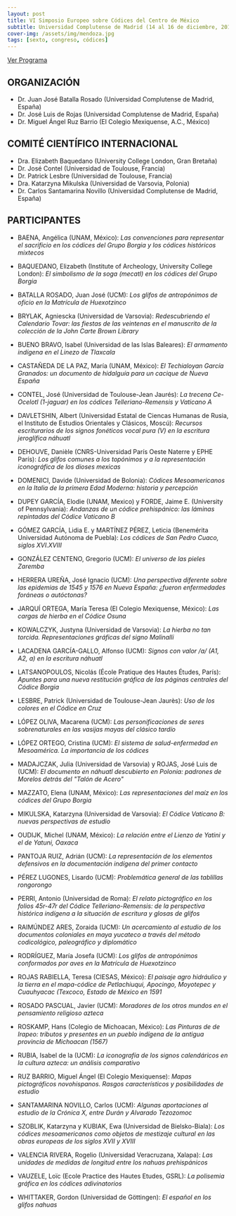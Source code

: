 ```yaml
---
layout: post
title: VI Simposio Europeo sobre Códices del Centro de México
subtitle: Universidad Complutense de Madrid (14 al 16 de diciembre, 2016)
cover-img: /assets/img/mendoza.jpg
tags: [sexto, congreso, códices]
---
```

>
[Ver Programa](/congresos/codices/vi/docs/VI-Simposio-2016.pdf)
>
>
## ORGANIZACIÓN
>
 - Dr. Juan José Batalla Rosado (Universidad Complutense de Madrid, España)
 - Dr. José Luis de Rojas (Universidad Complutense de Madrid, España)
 - Dr. Miguel Ángel Ruz Barrio (El Colegio Mexiquense, A.C., México)
>
>
## COMITÉ CIENTÍFICO INTERNACIONAL
>
- Dra. Elizabeth Baquedano (University College London, Gran Bretaña)
- Dr. José Contel (Universidad de Toulouse, Francia)
- Dr. Patrick Lesbre (Universidad de Toulouse, Francia)
- Dra. Katarzyna Mikulska (Universidad de Varsovia, Polonia)
- Dr. Carlos Santamarina Novillo (Universidad Complutense de Madrid, España)
>
>
## PARTICIPANTES
>
- BAENA, Angélica (UNAM, México): *Las convenciones para representar el sacrificio en los códices del Grupo Borgia y los códices históricos mixtecos*
>
- BAQUEDANO, Elizabeth (Institute of Archeology, University College London): *El simbolismo de la soga (mecatl) en los códices del Grupo Borgia*
>
- BATALLA ROSADO, Juan José (UCM): *Los glifos de antropónimos de oficio en la Matrícula de Huexotzinco*
>
- BRYLAK, Agniescka (Universidad de Varsovia): *Redescubriendo el Calendario Tovar: las fiestas de las veintenas en el manuscrito de la colección de la John Carte Brown Library*
>
- BUENO BRAVO, Isabel (Universidad de las Islas Baleares): *El armamento indígena en el Linezo de Tlaxcala*
>
- CASTAÑEDA DE LA PAZ, María (UNAM, México): *El Techialoyan García Granados: un documento de hidalguía para un cacique de Nueva España*
>
- CONTEL, José (Universidad de Toulouse-Jean Jaurés): *La trecena Ce-Ocelotl (1-jaguar) en los códices Telleriano-Remensis y Vaticano A*
>
- DAVLETSHIN, Albert (Universidad Estatal de Ciencas Humanas de Rusia, el Instituto de Estudios Orientales y Clásicos, Moscú): *Recursos escriturarios de los signos fonéticos vocal pura (V) en la escritura jeroglífica náhuatl*
>
- DEHOUVE, Danièle (CNRS-Universidad París Oeste Naterre y EPHE París): *Los glifos comunes a los topónimos y a la representación iconográfica de los dioses mexicas*
>
- DOMENICI, Davide (Universidad de Bolonia): *Códices Mesoamericanos en la Italia de la primera Edad Moderna: historia y percepción*
>
- DUPEY GARCÍA, Elodie (UNAM, Mexico) y FORDE, Jaime E. (University of Pennsylvania): *Andanzas de un códice prehispánico: las láminas repintadas del Códice Vaticano B*
>
- GÓMEZ GARCÍA, Lidia E. y MARTÍNEZ PÉREZ, Leticia (Benemérita Universidad Autónoma de Puebla): *Los códices de San Pedro Cuaco, siglos XVI.XVIII*
>
- GONZÁLEZ CENTENO, Gregorio (UCM): *El universo de las pieles Zaremba*
>
- HERRERA UREÑA, José Ignacio (UCM): *Una perspectiva diferente sobre las epidemias de 1545 y 1576 en Nueva España: ¿fueron enfermedades foráneas o autóctonas?*
>
- JARQUÍ ORTEGA, María Teresa (El Colegio Mexiquense, México): *Las cargas de hierba en el Códice Osuna*
>
- KOWALCZYK, Justyna (Universidad de Varsovia): *La hierba no tan torcida. Representaciones gráficas del signo Malinalli*
>
- LACADENA GARCÍA-GALLO, Alfonso (UCM): *Signos con valor /a/ (A1, A2, a) en la escritura náhuatl*
>
- LATSANOPOULOS, Nicolás (École Pratique des Hautes Études, París): *Apuntes para una nueva restitución gráfica de las páginas centrales del Códice Borgia*
>
- LESBRE, Patrick (Universidad de Toulouse-Jean Jaurès): *Uso de los colores en el Códice en Cruz*
>
- LÓPEZ OLIVA, Macarena (UCM): *Las personificaciones de seres sobrenaturales en las vasijas mayas del clásico tardío*
>
- LÓPEZ ORTEGO, Cristina (UCM): *El sistema de salud-enfermedad en Mesoamérica. La importancia de los códices*
>
- MADAJCZAK, Julia (Universidad de Varsovia) y ROJAS, José Luis de (UCM): *El documento en náhuatl descubierto en Polonia: padrones de Morelos detrás del "Talón de Acero"*
>
- MAZZATO, Elena (UNAM, México): *Las representaciones del maíz en los códices del Grupo Borgia*
>
- MIKULSKA, Katarzyna (Universidad de Varsovia): *El Códice Vaticano B: nuevas perspectivas de estudio*
>
- OUDIJK, Michel (UNAM, México): *La relación entre el Lienzo de Yatini y el de Yatuni, Oaxaca*
>
- PANTOJA RUIZ, Adrián (UCM): *La representación de los elementos defensivos en la documentación indígena del primer contacto*
>
- PÉREZ LUGONES, Lisardo (UCM): *Problemática general de las tablillas rongorongo*
>
- PERRI, Antonio (Universidad de Roma): *El relato pictográfico en los folios 45r-47r del Códice Telleriano-Remensis: de la perspectiva histórica indígena a la situación de escritura y glosas de glifos*
>
- RAIMÚNDEZ ARES, Zoraida (UCM): *Un acercamiento al estudio de los documentos coloniales en maya yucateco a través del método codicológico, paleográfico y diplomático*
>
- RODRÍGUEZ, María Josefa (UCM): *Los glifos de antropónimos conformados por aves en la Matrícula de Huexotzinco*
>
- ROJAS RABIELLA, Teresa (CIESAS, México): *El paisaje agro hidráulico y la tierra en el mapa-códice de Petlachiuqui, Apocingo, Moyotepec y Cuauhyacac (Texcoco, Estado de México en 1591*
>
- ROSADO PASCUAL, Javier (UCM): *Moradores de los otros mundos en el pensamiento religioso azteca*
>
- ROSKAMP, Hans (Colegio de Michoacan, México): *Las Pinturas de de Irapeo: tributos y presentes en un pueblo indígena de la antigua provincia de Michoacan (1567)*
>
- RUBIA, Isabel de la (UCM): *La iconografía de los signos calendáricos en la cultura azteca: un análisis comparativo*
>
- RUZ BARRIO, Miguel Ángel (El Colegio Mexiquense): *Mapas pictográficos novohispanos. Rasgos característicos y posibilidades de estudio*
>
- SANTAMARINA NOVILLO, Carlos (UCM): *Algunas aportaciones al estudio de la Crónica X, entre Durán y Alvarado Tezozomoc*
>
- SZOBLIK, Katarzyna y KUBIAK, Ewa (Universidad de Bielsko-Biala): *Los códices mesoamericanos como objetos de mestizaje cultural en las obras europeas de los siglos XVII y XVIII*
>
- VALENCIA RIVERA, Rogelio (Universidad Veracruzana, Xalapa): *Las unidades de medidas de longitud entre los nahuas prehispánicos*
>
- VAUZELE, Loïc (Ecole Practice des Hautes Etudes, GSRL): *La polisemia gráfica en los códices adivinatorios*
>
- WHITTAKER, Gordon (Universidad de Göttingen): *El español en los glifos nahuas*
>
